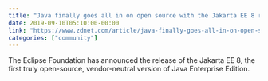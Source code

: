 ```yaml
---
title: "Java finally goes all in on open source with the Jakarta EE 8 release"
date: 2019-09-10T05:10:00-00:00
link: "https://www.zdnet.com/article/java-finally-goes-all-in-on-open-source-with-the-release-of-jakarta-ee-8/"
categories: ["community"]
---
```


The Eclipse Foundation has announced the release of the Jakarta EE 8, the first truly open-source, vendor-neutral version of Java Enterprise Edition.